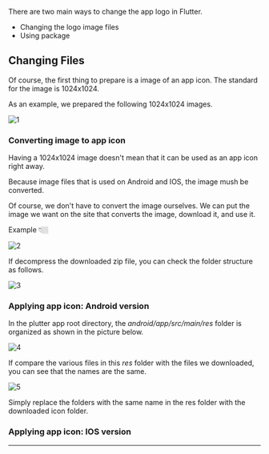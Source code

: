 There are two main ways to change the app logo in Flutter.

- Changing the logo image files
- Using package

## Changing Files
Of course, the first thing to prepare is a image of an app icon. The standard for the image is 1024x1024.

As an example, we prepared the following 1024x1024 images.

![1](https://github.com/jinscodes/Blog_nextJS/assets/87598134/6f0d6466-42eb-4b13-8370-ec420497b5cf)

### Converting image to app icon
Having a 1024x1024 image doesn't mean that it can be used as an app icon right away.

Because image files that is used on Android and IOS, the image mush be converted.

Of course, we don't have to convert the image ourselves. We can put the image we want on the site that converts the image, download it, and use it.

[](https://www.appicon.co/)

Example 👇🏼

![2](https://github.com/jinscodes/Blog_nextJS/assets/87598134/6a6ac9b2-a7c4-4539-810a-ab86128e405c)

If decompress the downloaded zip file, you can check the folder structure as follows.

![3](https://github.com/jinscodes/Blog_nextJS/assets/87598134/9191e77c-c0b8-4ee9-bd79-b7741008affd)

### Applying app icon: Android version
In the plutter app root directory, the *android/app/src/main/res* folder is organized as shown in the picture below.

![4](https://github.com/jinscodes/Blog_nextJS/assets/87598134/9420d754-5c65-47bd-a701-b20972fd9b9c)

If compare the various files in this *res* folder with the files we downloaded, you can see that the names are the same.

![5](https://github.com/jinscodes/Blog_nextJS/assets/87598134/e2e29f3e-e273-4ba7-9c15-d9a38b3ba9f7)

Simply replace the folders with the same name in the res folder with the downloaded icon folder.

### Applying app icon: IOS version

---
[](https://velog.io/@adbr/flutter-1%EB%B6%84%EB%A7%8C%EC%97%90-App-Launcher-Icon-%EC%84%A4%EC%A0%95%ED%95%98%EA%B8%B0)

[](https://blog.dglee.co.kr/40)

[](https://asufi.tistory.com/entry/Flutter-Flutter-%EC%95%B1-%EC%B6%9C%EC%8B%9C-%ED%95%98%EA%B8%B0-release-build-apk)
